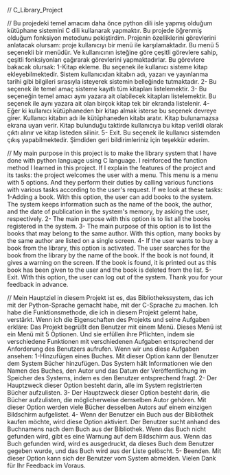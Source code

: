 // C_Library_Project



// Bu projedeki temel amacım daha önce python dili isle yapmış olduğum kütüphane sistemini C dili kullanarak yapmaktır. Bu projede öğrenmiş olduğum fonksiyon metodunu pekiştirdim. Projenin özelliklerini görevlerini anlatacak olursam: proje kullanıcıyı bir menü ile karşılamaktadır. Bu menü 5 seçenekli bir menüdür. Ve kullanıcının isteğine göre çeşitli görevlere sahip, çeşitli fonksiyonları çağırarak görevlerini yapmaktadırlar. Bu görevlere bakacak olursak: 1-Kitap ekleme. Bu seçenek ile kullanıcı sisteme kitap ekleyebilmektedir. Sistem kullanıcıdan kitabın adı, yazarı ve yayınlanma tarihi gibi bilgileri sırasıyla isteyerek sistemin belleğinde tutmaktadır. 2- Bu seçenek ile temel amaç sisteme kayıtlı tüm kitapları listelemektir. 3- Bu seçeneğin temel amacı aynı yazara ait olabilecek kitapları listelemektir. Bu seçenek ile aynı yazara ait olan birçok kitap tek bir ekranda listelenir. 4- Eğer ki kullanıcı kütüphaneden bir kitap almak isterse bu seçenek devreye girer. Kullanıcı kitabın adı ile kütüphaneden kitabı aratır. Kitap bulunamazsa ekrana uyarı verir. Kitap bulunduğu taktirde kullanıcıya bu kitap verildi olarak çıktı alınır ve kitap listeden silinir. 5- Exit. Bu seçenek ile kullanıcı sistemden çıkış yapabilmektedir. Şimdiden geri bildirimleriniz için teşekkür ederim.



// My main purpose in this project is to make the library system that I have done with python language using C language. I reinforced the function method I learned in this project. If I explain the features of the project and its tasks: the project welcomes the user with a menu. This menu is a menu with 5 options. And they perform their duties by calling various functions with various tasks according to the user's request. If we look at these tasks: 1-Adding a book. With this option, the user can add books to the system. The system keeps information such as the name of the book, the author, and the date of publication in the system's memory, by asking the user, respectively. 2- The main purpose with this option is to list all the books registered in the system. 3- The main purpose of this option is to list the books that may belong to the same author. With this option, many books by the same author are listed on a single screen. 4- If the user wants to buy a book from the library, this option is activated. The user searches for the book from the library by the name of the book. If the book is not found, it gives a warning on the screen. If the book is found, it is printed out as this book has been given to the user and the book is deleted from the list. 5- Exit. With this option, the user can log out of the system. Thank you for your feedback in advance.



// Mein Hauptziel in diesem Projekt ist es, das Bibliothekssystem, das ich mit der Python-Sprache gemacht habe, mit der C-Sprache zu machen. Ich habe die Funktionsmethode, die ich in diesem Projekt gelernt habe, verstärkt. Wenn ich die Eigenschaften des Projekts und seine Aufgaben erkläre: Das Projekt begrüßt den Benutzer mit einem Menü. Dieses Menü ist ein Menü mit 5 Optionen. Und sie erfüllen ihre Pflichten, indem sie verschiedene Funktionen mit verschiedenen Aufgaben entsprechend der Anforderung des Benutzers aufrufen. Wenn wir uns diese Aufgaben ansehen: 1-Hinzufügen eines Buches. Mit dieser Option kann der Benutzer dem System Bücher hinzufügen. Das System hält Informationen wie den Namen des Buches, den Autor und das Datum der Veröffentlichung im Speicher des Systems, indem es den Benutzer entsprechend fragt. 2- Der Hauptzweck dieser Option besteht darin, alle im System registrierten Bücher aufzulisten. 3- Der Hauptzweck dieser Option besteht darin, die Bücher aufzulisten, die möglicherweise demselben Autor gehören. Mit dieser Option werden viele Bücher desselben Autors auf einem einzigen Bildschirm aufgelistet. 4- Wenn der Benutzer ein Buch aus der Bibliothek kaufen möchte, wird diese Option aktiviert. Der Benutzer sucht anhand des Buchnamens nach dem Buch aus der Bibliothek. Wenn das Buch nicht gefunden wird, gibt es eine Warnung auf dem Bildschirm aus. Wenn das Buch gefunden wird, wird es ausgedruckt, da dieses Buch dem Benutzer gegeben wurde, und das Buch wird aus der Liste gelöscht. 5- Beenden. Mit dieser Option kann sich der Benutzer vom System abmelden. Vielen Dank für Ihr Feedback im Voraus.


